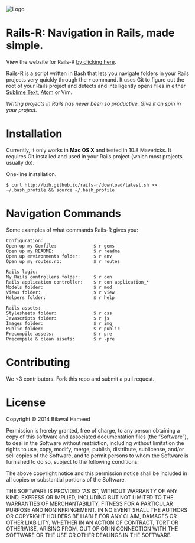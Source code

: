 ![Logo](http://bih.github.io/rails-r/images/logo.png)

# Rails-R: Navigation in Rails, made simple.

View the website for Rails-R [by clicking here](http://bih.github.io/rails-r/).

Rails-R is a script written in Bash that lets you navigate folders in your Rails projects very quickly through the `r` command. It uses Git to figure out the root of your Rails project and detects and intelligently opens files in either [Sublime Text](http://www.sublimetext.com), [Atom](http://atom.io) or Vim.

*Writing projects in Rails has never been so productive. Give it an spin in your project.*

# Installation
Currently, it only works in **Mac OS X** and tested in 10.8 Mavericks. It requires Git installed and used in your Rails project (which most projects usually do).

One-line installation.

```
$ curl http://bih.github.io/rails-r/download/latest.sh >> ~/.bash_profile && source ~/.bash_profile
```

# Navigation Commands

Some examples of what commands Rails-R gives you:

```
Configuration:
Open up my Gemfile:              $ r gems
Open up my README:               $ r readme
Open up environments folder:     $ r env
Open up my routes.rb:            $ r routes

Rails logic:
My Rails controllers folder:     $ r con
Rails application controller:    $ r con application_*
Models folder:                   $ r mod
Views folder:                    $ r view
Helpers folder:                  $ r help

Rails assets:
Stylesheets folder:              $ r css
Javascripts folder:              $ r js
Images folder:                   $ r img
Public folder:                   $ r public
Precompile assets:               $ r pre
Precompile & clean assets:       $ r -pre
```

# Contributing
We <3 contributors. Fork this repo and submit a pull request.

# License

Copyright © 2014 Bilawal Hameed

Permission is hereby granted, free of charge, to any person obtaining a copy of this software and associated documentation files (the “Software”), to deal in the Software without restriction, including without limitation the rights to use, copy, modify, merge, publish, distribute, sublicense, and/or sell copies of the Software, and to permit persons to whom the Software is furnished to do so, subject to the following conditions:

The above copyright notice and this permission notice shall be included in all copies or substantial portions of the Software.

THE SOFTWARE IS PROVIDED “AS IS”, WITHOUT WARRANTY OF ANY KIND, EXPRESS OR IMPLIED, INCLUDING BUT NOT LIMITED TO THE WARRANTIES OF MERCHANTABILITY, FITNESS FOR A PARTICULAR PURPOSE AND NONINFRINGEMENT. IN NO EVENT SHALL THE AUTHORS OR COPYRIGHT HOLDERS BE LIABLE FOR ANY CLAIM, DAMAGES OR OTHER LIABILITY, WHETHER IN AN ACTION OF CONTRACT, TORT OR OTHERWISE, ARISING FROM, OUT OF OR IN CONNECTION WITH THE SOFTWARE OR THE USE OR OTHER DEALINGS IN THE SOFTWARE.